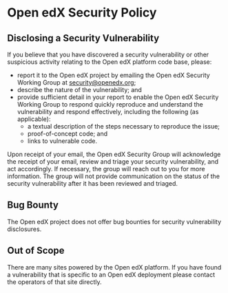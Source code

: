 # Open edX Security Policy

## Disclosing a Security Vulnerability
If you believe that you have discovered a security vulnerability or other suspicious activity relating to the Open edX platform code base, please:
* report it to the Open edX project by emailing the Open edX Security Working Group at security@openedx.org;
* describe the nature of the vulnerability; and
* provide sufficient detail in your report to enable the Open edX Security Working Group to respond quickly reproduce and understand the vulnerability and respond effectively, including the following (as applicable):
    * a textual description of the steps necessary to reproduce the issue;
    * proof-of-concept code; and
    * links to vulnerable code.

Upon receipt of your email, the Open edX Security Group will acknowledge the receipt of your email, review and triage your security vulnerability, and act accordingly. If necessary, the group will reach out to you for more information. The group will not provide communication on the status of the security vulnerability after it has been reviewed and triaged.

## Bug Bounty
The Open edX project does not offer bug bounties for security vulnerability disclosures.

## Out of Scope
There are many sites powered by the Open edX platform. If you have found a vulnerability that is specific to an Open edX deployment please contact the operators of that site directly.
